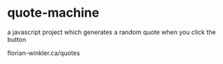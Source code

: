 # quote-machine
a javascript project which generates a random quote when you click the button

florian-winkler.ca/quotes
